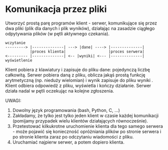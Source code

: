 # Komunikacja przez pliki

Utworzyć prostą parę programów klient - serwer, komunikujące się przez dwa pliki (plik dla danych i plik wyników), działając na zasadzie ciągłego odpytywania plików (w pętli aktywnego czekania).

```
wczytanie
---------> |--------------| ---> |dane| ----> |--------------|
           |proces klienta|                   |proces serwera|
<--------- |--------------| <-- |wyniki| <--- |--------------|
wyświetlenie
```

Klient pobiera z klawiatury i zapisuje do pliku dane: pojedynczą liczbę całkowitą. Serwer pobiera daną z pliku, oblicza jakąś prostą funkcję arytmetyczną (np. nieduży wielomian) i wynik zapisuje do pliku wyniki . Klient odbiera odpowiedź z pliku, wyświetla i kończy działanie. Serwer działa nadal w pętli oczekując na kolejne zgłoszenia.

UWAGI:

1. Dowolny język programowania (bash, Python, C, ...)
2. Zakładamy, że tylko jest tylko jeden klient w czasie każdej komunikacji (pomijamy przypadek wielu klientów działających równocześnie).
3. Przetestować kilkukrotne uruchomienie klienta dla tego samego serwera - może pojawić się konieczność opróżniania plików po stronie serwera i po stronie klienta zaraz po odczytaniu wiadomości z pliku.
4. Uruchamiać najpierw serwer, a potem dopiero klienta.
